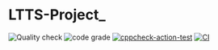 # LTTS-Project_
![Quality check](https://www.code-inspector.com/project/25157/score/svg)
![code grade](https://www.code-inspector.com/project/25157/status/svg)
[![cppcheck-action-test](https://github.com/PrajaktaZode/LTTS-Project/actions/workflows/cpp_check.yml/badge.svg)](https://github.com/PrajaktaZode/LTTS-Project/actions/workflows/cpp_check.yml)
[![CI](https://github.com/PrajaktaZode/LTTS-Project/actions/workflows/main.yml/badge.svg)](https://github.com/PrajaktaZode/LTTS-Project/actions/workflows/main.yml)
